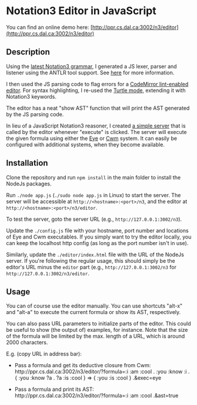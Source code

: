 # Notation3 Editor in JavaScript

You can find an online demo here: [http://ppr.cs.dal.ca:3002/n3/editor](http://ppr.cs.dal.ca:3002/n3/editor)

## Description

Using the [latest Notation3 grammar](https://github.com/w3c/N3/blob/master/grammar/README.md), 
I generated a JS lexer, parser and listener using the ANTLR tool support. 
See [here](https://github.com/w3c/N3/blob/master/grammar/README.md#creating-the-js-parser) for more information.

I then used the JS parsing code to flag errors for a [CodeMirror lint-enabled editor](https://codemirror.net/demo/lint.html). 
For syntax highlighting, I re-used the [Turtle mode](https://codemirror.net/mode/turtle/index.html),
extending it with Notation3 keywords. 

The editor has a neat "show AST" function that will print the AST generated by the JS parsing code.

In lieu of a JavaScript Notation3 reasoner, 
I created [a simple server](https://github.com/william-vw/n3-editor-js/blob/master/app.js)
that is called by the editor whenever "execute" is clicked. The server will execute the given formula using 
either the [Eye](https://github.com/josd/eye) or [Cwm](https://www.w3.org/2000/10/swap/doc/cwm.html) system. 
It can easily be configured with additional systems, when they become available.

## Installation

Clone the repository and run `npm install` in the main folder to install the NodeJs packages.

Run `./node app.js` (`./sudo node app.js` in Linux) to start the server. 
The server will be accessible at `http://<hostname>:<port>/n3`, and the editor at `http://<hostname>:<port>/n3/editor`.

To test the server, goto the server URL (e.g., `http://127.0.0.1:3002/n3`).

Update the `./config.js` file with your hostname, port number and locations of Eye and Cwm executables.
If you simply want to try the editor locally, you can keep the localhost http config (as long as the port number isn't in use).

Similarly, update the `./editor/index.html` file with the URL of the NodeJs server. If you're following the regular usage, this should simply be the editor's URL minus the `editor` part (e.g., `http://127.0.0.1:3002/n3` for `http://127.0.0.1:3002/n3/editor`.

## Usage

You can of course use the editor manually. You can use shortcuts "alt-x" and "alt-a" to execute the current formula or show its AST, respectively.

You can also pass URL parameters to initialize parts of the editor. This could be useful to show (the output of) examples, for instance. Note that the size of the formula will be limited by the max. length of a URL, which is around 2000 characters.

E.g. (copy URL in address bar):
- Pass a formula and get its deductive closure from Cwm:  
ht<span>tp://</span>ppr.cs.dal.ca:3002/n3/editor/?formula=:i :am :cool . :you :know :i . { :you :know ?a . ?a :is :cool } => { :you :is :cool } .&exec=eye

- Pass a formula and print its AST:  
ht<span>tp://</span>ppr.cs.dal.ca:3002/n3/editor/?formula=:i :am :cool .&ast=true
